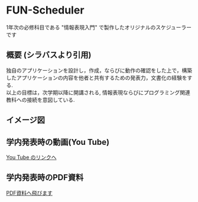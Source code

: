 # FUN-Scheduler
1年次の必修科目である "情報表現入門" で製作したオリジナルのスケジューラーです

## 概要 (シラバスより引用)
独自のアプリケーションを設計し，作成，ならびに動作の確認をした上で，構築したアプリケーションの内容を他者と共有するための発表力，文書化の経験をする.  
以上の目標は，次学期以降に開講される, 情報表現ならびにプログラミング関連教科への接続を意図している.  

## イメージ図

## 学内発表時の動画(You Tube)
[You Tube のリンクへ](https://www.youtube.com/watch?v=CHj34g_Vv3w&ab_channel=YasuyukiSumi)

## 学内発表時のPDF資料
[PDF資料へ飛びます](https://github.com/ryusuke920/FUN-Scheduler/blob/main/PDFOfPresentationMaterials/PDFOfPresentationMaterials.pdf)
